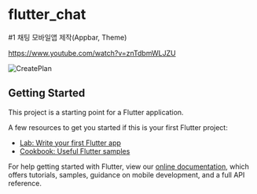 # flutter_chat

#1 채팅 모바일앱 제작(Appbar, Theme) 

https://www.youtube.com/watch?v=znTdbmWLJZU

![CreatePlan](./../lib/screenshot/main.png)

## Getting Started

This project is a starting point for a Flutter application.

A few resources to get you started if this is your first Flutter project:

- [Lab: Write your first Flutter app](https://flutter.dev/docs/get-started/codelab)
- [Cookbook: Useful Flutter samples](https://flutter.dev/docs/cookbook)

For help getting started with Flutter, view our
[online documentation](https://flutter.dev/docs), which offers tutorials,
samples, guidance on mobile development, and a full API reference.
